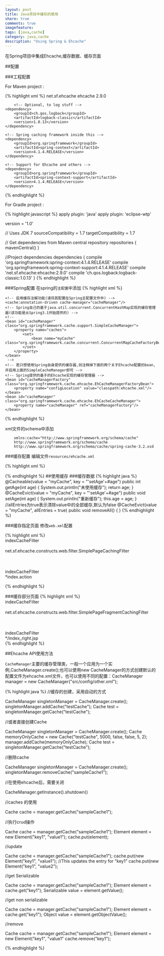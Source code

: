 ```yaml
---
layout: post
title: Java项目中缓存的使用
share: true
comments: true
imagefeature:
tags: [java,cache]
category: java,cache
description: "Using Spring & Ehcache"
---
```


在Spring项目中集成Ehcache,缓存数据、缓存页面

<!--more-->
##配置

###工程配置

For Maven project :

{% highlight xml %}
	<dependency>
		<groupId>net.sf.ehcache</groupId>
		<artifactId>ehcache</artifactId>
		<version>2.9.0</version>
	</dependency>
 
        <!-- Optional, to log stuff -->
	<dependency>
		<groupId>ch.qos.logback</groupId>
		<artifactId>logback-classic</artifactId>
		<version>1.0.13</version>
	</dependency>
 
	<!-- Spring caching framework inside this -->
	<dependency>
		<groupId>org.springframework</groupId>
		<artifactId>spring-context</artifactId>
		<version>4.1.4.RELEASE</version>
	</dependency>
 
	<!-- Support for Ehcache and others -->
	<dependency>
		<groupId>org.springframework</groupId>
		<artifactId>spring-context-support</artifactId>
		<version>4.1.4.RELEASE</version>
	</dependency>

{%  endhighlight %}

For Gradle project :

{% highlight javascript %}
apply plugin: 'java'
apply plugin: 'eclipse-wtp'
 
version = '1.0'
 
// Uses JDK 7
sourceCompatibility = 1.7
targetCompatibility = 1.7
 
// Get dependencies from Maven central repository
repositories {
	mavenCentral()
}
 
//Project dependencies
dependencies {
	compile 'org.springframework:spring-context:4.1.4.RELEASE'
	compile 'org.springframework:spring-context-support:4.1.4.RELEASE'
	compile 'net.sf.ehcache:ehcache:2.9.0'
	compile 'ch.qos.logback:logback-classic:1.0.13'
}
{%  endhighlight %}


###Spring配置
在spring的`主配置`中添加
{% highlight xml %}
 <!-- 缓存配置 -->
    <!-- 启用缓存注解功能(请将其配置在Spring主配置文件中) -->
    <cache:annotation-driven cache-manager="cacheManager"/>
    <!-- Spring自己的基于java.util.concurrent.ConcurrentHashMap实现的缓存管理器(该功能是从Spring3.1开始提供的) -->
    <!--
    <bean id="cacheManager" class="org.springframework.cache.support.SimpleCacheManager">
        <property name="caches">
            <set>
                <bean name="myCache" class="org.springframework.cache.concurrent.ConcurrentMapCacheFactoryBean"/>
            </set>
        </property>
    </bean>
     -->
    <!-- 若只想使用Spring自身提供的缓存器,则注释掉下面的两个关于Ehcache配置的bean,并启用上面的SimpleCacheManager即可 -->
    <!-- Spring提供的基于的Ehcache实现的缓存管理器 -->
    <bean id="cacheManagerFactory" class="org.springframework.cache.ehcache.EhCacheManagerFactoryBean">
        <property name="configLocation" value="classpath:ehcache.xml"/>
    </bean>
    <bean id="cacheManager" class="org.springframework.cache.ehcache.EhCacheCacheManager">
        <property name="cacheManager" ref="cacheManagerFactory"/>
    </bean>

{%  endhighlight %}

xml文件的schema中添加

		xmlns:cache="http://www.springframework.org/schema/cache"
		http://www.springframework.org/schema/cache
        http://www.springframework.org/schema/cache/spring-cache-3.2.xsd
        
###缓存配置
编辑文件`resources/ehcache.xml`

{% highlight xml %}
<!-- Ehcache2.x的变化(取自https://github.com/springside/springside4/wiki/Ehcache) -->
<!-- 1)最好在ehcache.xml中声明不进行updateCheck -->
<!-- 2)为了配合BigMemory和Size Limit,原来的属性最好改名 -->
<!--   maxElementsInMemory->maxEntriesLocalHeap -->
<!--   maxElementsOnDisk->maxEntriesLocalDisk -->
<ehcache>
    <diskStore path="java.io.tmpdir"/>
    <defaultCache
            maxElementsInMemory="1000"
            eternal="false"
            timeToIdleSeconds="120"
            timeToLiveSeconds="120"
            overflowToDisk="false"/>
    <cache name="myCache"
           maxElementsOnDisk="20000"
           maxElementsInMemory="2000"
           eternal="true"
           overflowToDisk="true"
           diskPersistent="true"/>
</ehcache>
        <!--
        <diskStore>==========当内存缓存中对象数量超过maxElementsInMemory时,将缓存对象写到磁盘缓存中(需对象实现序列化接口)
        <diskStore path="">==用来配置磁盘缓存使用的物理路径,Ehcache磁盘缓存使用的文件后缀名是*.data和*.index
        name=================缓存名称,cache的唯一标识(ehcache会把这个cache放到HashMap里)
        maxElementsOnDisk====磁盘缓存中最多可以存放的元素数量,0表示无穷大
        maxElementsInMemory==内存缓存中最多可以存放的元素数量,若放入Cache中的元素超过这个数值,则有以下两种情况
                             1)若overflowToDisk=true,则会将Cache中多出的元素放入磁盘文件中
                             2)若overflowToDisk=false,则根据memoryStoreEvictionPolicy策略替换Cache中原有的元素
        eternal==============缓存中对象是否永久有效,即是否永驻内存,true时将忽略timeToIdleSeconds和timeToLiveSeconds
        timeToIdleSeconds====缓存数据在失效前的允许闲置时间(单位:秒),仅当eternal=false时使用,默认值是0表示可闲置时间无穷大,此为可选属性
                             即访问这个cache中元素的最大间隔时间,若超过这个时间没有访问此Cache中的某个元素,那么此元素将被从Cache中清除
        timeToLiveSeconds====缓存数据在失效前的允许存活时间(单位:秒),仅当eternal=false时使用,默认值是0表示可存活时间无穷大
                             即Cache中的某元素从创建到清楚的生存时间,也就是说从创建开始计时,当超过这个时间时,此元素将从Cache中清除
        overflowToDisk=======内存不足时,是否启用磁盘缓存(即内存中对象数量达到maxElementsInMemory时,Ehcache会将对象写到磁盘中)
                             会根据标签中path值查找对应的属性值,写入磁盘的文件会放在path文件夹下,文件的名称是cache的名称,后缀名是data
        diskPersistent=======是否持久化磁盘缓存,当这个属性的值为true时,系统在初始化时会在磁盘中查找文件名为cache名称,后缀名为index的文件
                             这个文件中存放了已经持久化在磁盘中的cache的index,找到后会把cache加载到内存
                             要想把cache真正持久化到磁盘,写程序时注意执行net.sf.ehcache.Cache.put(Element element)后要调用flush()方法
        diskExpiryThreadIntervalSeconds==磁盘缓存的清理线程运行间隔,默认是120秒
        diskSpoolBufferSizeMB============设置DiskStore（磁盘缓存）的缓存区大小,默认是30MB
        memoryStoreEvictionPolicy========内存存储与释放策略,即达到maxElementsInMemory限制时,Ehcache会根据指定策略清理内存
                                         共有三种策略,分别为LRU(最近最少使用)、LFU(最常用的)、FIFO(先进先出)
        -->
  {%  endhighlight %}      
##使用缓存
###缓存数据
{% highlight java %}
    @Cacheable(value = "myCache", key = "'setAge'+#age")
    public int getAge(int age) {
        System.out.println("未使用缓存");
        return age;
    }
    @CacheEvict(value = "myCache", key = "'setAge'+#age")
    public void setAge(int age) {
        System.out.println("重新缓存");
        this.age = age;
    }
    //allEntries为true表示清除value中的全部缓存,默认为false
    @CacheEvict(value = "myCache", allEntries = true)
    	public void removeAll() {
    }
{%  endhighlight %}


###缓存指定页面
修改`web.xml`配置



{% highlight xml %}
<filter>    
        <filter-name>indexCacheFilter<filter-name>    
        <filter-class>   
            net.sf.ehcache.constructs.web.filter.SimplePageCachingFilter   
        <filter-class>  
<filter>  
<filter-mapping>   
        <filter-name>indexCacheFilter<filter-name>   
        <url-pattern>*index.action<url-pattern>  
<filter-mapping>  

{%  endhighlight %}

###缓存部分页面
{% highlight xml %}
<filter>   
        <filter-name>indexCacheFilter<filter-name>    
        <filter-class>   
            net.sf.ehcache.constructs.web.filter.SimplePageFragmentCachingFilter   
       <filter-class>    
<filter>  
<filter-mapping>    
        <filter-name>indexCacheFilter<filter-name>    
        <url-pattern>*/index_right.jsp<url-pattern>   
<filter-mapping> 
{%  endhighlight %}

##Ehcache API使用方法

`CacheManager`主要的缓存管理类，一般一个应用为一个实例,CacheManager.create();也可以使用new CacheManager的方式创建默认的配置文件为ehcache.xml文件，也可以使用不同的配置：CacheManager manager = new CacheManager("src/config/other.xml");     

{% highlight java %}
//缓存的创建，采用自动的方式
 
CacheManager singletonManager = CacheManager.create();
singletonManager.addCache("testCache");
Cache test = singletonManager.getCache("testCache");     

//或者直接创建Cache
 
CacheManager singletonManager = CacheManager.create();
Cache memoryOnlyCache = new Cache("testCache", 5000, false, false, 5, 2);
manager.addCache(memoryOnlyCache);
Cache test = singletonManager.getCache("testCache");     

//删除cache
 
CacheManager singletonManager = CacheManager.create();
singletonManager.removeCache("sampleCache1");     

//在使用ehcache后，需要关闭
 
CacheManager.getInstance().shutdown()     

//caches 的使用
 
Cache cache = manager.getCache("sampleCache1");     

//执行crud操作
 
Cache cache = manager.getCache("sampleCache1");
Element element = new Element("key1", "value1");
cache.put(element);     

//update
 
Cache cache = manager.getCache("sampleCache1");
cache.put(new Element("key1", "value1");
//This updates the entry for "key1"
cache.put(new Element("key1", "value2");     

//get Serializable
 
Cache cache = manager.getCache("sampleCache1");
Element element = cache.get("key1");
Serializable value = element.getValue();     

//get non serializable
 
Cache cache = manager.getCache("sampleCache1");
Element element = cache.get("key1");
Object value = element.getObjectValue();     

//remove
 
Cache cache = manager.getCache("sampleCache1");
Element element = new Element("key1", "value1"
cache.remove("key1"); 

{%  endhighlight %}

























